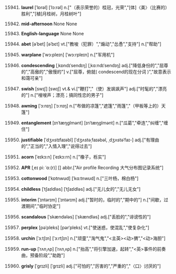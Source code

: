 15941. **laurel**
[ˈlɒrəl]  [ˈlɔ:rəl]
n.["（表示荣誉的）桂冠，光荣","[体]〈美〉（比赛的）胜利","[植]月桂树，月桂树叶"]  

15942. **mid-afternoon**
None
None

15943. **English-language**
None
None

15944. **abet**
[əˈbet]  [əˈbɛt]
vt.["教唆（犯罪）","煽动","怂恿","支持"]  n.["帮助"]  

15945. **warplane**
[ˈwɔ:pleɪn]  [ˈwɔ:rpleɪn]
n.["军用机"]  

15946. **condescending**
[ˌkɒndɪˈsendɪŋ]  [ˌkɑ:ndɪˈsendɪŋ]
adj.["降低身份的","屈尊的","高傲的","傲慢的"]  v.["屈尊，俯就( condescend的现在分词 )","故意表示和蔼可亲"]  

15947. **swish**
[swɪʃ]  [swɪʃ]
vt.& vi.["鞭打","（使）发飒飒声"]  adj.["时髦的","漂亮的"]  n.["嗖嗖声；漂亮；搞同性恋的男子"]  

15948. **awning**
[ˈɔ:nɪŋ]  [ˈɔːnɪŋ]
n.["布做的凉篷","遮篷","雨篷","（甲板等上的）天篷"]  

15949. **entanglement**
[ɪnˈtæŋglmənt]  [ɪnˈtæŋɡlmənt]
n.["瓜葛","牵连","纠缠","缠住"]  

15950. **justifiable**
[ˈdʒʌstɪfaɪəbl]  [ˈdʒʌstəˌfaɪəbəl, ˌdʒʌstəˈfaɪ-]
adj.["有理由的","正当的","入情入理","说得过去"]  

15951. **acorn**
[ˈeɪkɔ:n]  [ˈeɪkɔ:rn]
n.["橡子，栎实"]  

15952. **APR**
[ˌeɪ pi: ˈɑ:(r)]  []
abbr.["Air profile Recording 大气分布图记录系统"]  

15953. **cottonwood**
[ˈkɒtnwʊd]  [ˈkɑ:tnwʊd]
n.["三叶杨，棉白杨"]  

15954. **childless**
[ˈtʃaɪldləs]  [ˈtʃaɪldləs]
adj.["无儿女的","无儿无女"]  

15955. **interim**
[ˈɪntərɪm]  [ˈɪntərɪm]
adj.["暂时的，临时的","期中的"]  n.["间歇，过渡期间","临时协定"]  

15956. **scandalous**
[ˈskændələs]  [ˈskændləs]
adj.["丢脸的","诽谤性的"]  

15957. **perplex**
[pəˈpleks]  [pərˈpleks]
vt.["使迷惑，使混乱","使复杂化"]  

15958. **urchin**
[ˈɜ:tʃɪn]  [ˈɜ:rtʃɪn]
n.["顽童","淘气鬼","<主英><动>猬","<动>海胆"]  

15959. **run-up**
[ˈrʌnˌʌp]  [ˈrʌnˌʌp]
n.["抬高","将引擎加速，起转","<英>事件的前奏曲，预备阶段","助跑"]  

15960. **grisly**
[ˈgrɪzli]  [ˈɡrɪzli]
adj.["可怕的","厉害的","严重的","〈口〉讨厌的"]  

